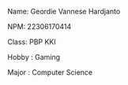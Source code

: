 Name: Geordie Vannese Hardjanto

NPM: 22306170414

Class: PBP KKI

Hobby : Gaming

Major : Computer Science